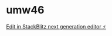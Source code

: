 # umw46

[Edit in StackBlitz next generation editor ⚡️](https://stackblitz.com/~/github.com/martinsantos/umw46)